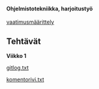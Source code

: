 #### Ohjelmistotekniikka, harjoitustyö

[vaatimusmäärittely](https://github.com/millalin/ot-harjoitustyo/blob/master/TamagotchiGame/dokumentaatio/vaatimusmaarittely.md)

## Tehtävät

**Viikko 1**


[gitlog.txt](https://github.com/millalin/ot-harjoitustyo/blob/master/laskarit/viikko1/gitlog.txt)

[komentorivi.txt](https://github.com/millalin/ot-harjoitustyo/blob/master/laskarit/viikko1/komentorivi.txt)



